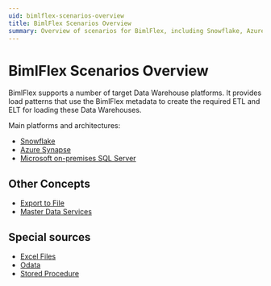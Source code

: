 ```yaml
---
uid: bimlflex-scenarios-overview
title: BimlFlex Scenarios Overview
summary: Overview of scenarios for BimlFlex, including Snowflake, Azure Synapse, SQL Server, Export to File, Master Data Services, Excel, Odata, and Stored Procedures
---
```

# BimlFlex Scenarios Overview

BimlFlex supports a number of target Data Warehouse platforms. It provides load patterns that use the BimlFlex metadata to create the required ETL and ELT for loading these Data Warehouses.

Main platforms and architectures:

* [Snowflake](xref:snowflake-implementation)
* [Azure Synapse](xref:synapse-implementation)
* [Microsoft on-premises SQL Server](xref:ssis-on-prem-sql-server)

## Other Concepts

* [Export to File](xref:export-to-file)
* [Master Data Services](xref:master-data-services)

## Special sources

* [Excel Files](xref:source-excel-plus)
* [Odata](xref:source-odata)
* [Stored Procedure](xref:source-stored-procedure)
<!-- Salesforce -->

